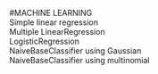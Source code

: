 #MACHINE LEARNING<br />
Simple linear regression <br />
Multiple LinearRegression<br />
LogisticRegression<br />
NaiveBaseClassifier using Gaussian<br />
NaiveBaseClassifier using multinomial<br />
